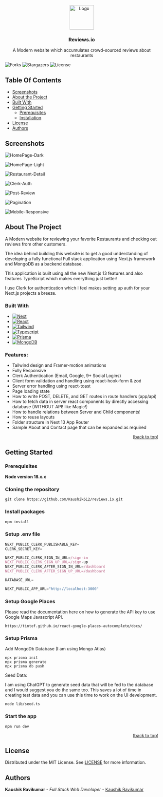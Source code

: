 <br/>
<p align="center">
<a href="https://github.com/Kaushik612/reviews.io">
    <img src="images/banner-1.jpg" alt="Logo" width="80" height="80">
  </a>
  <h3 align="center">Reviews.io</h3>

  <p align="center">
    A Modern website which accumulates crowd-sourced reviews about restaurants
    <br/>
  </p>
</p>

![Forks](https://img.shields.io/github/forks/Kaushik612/reviews.io?style=social) ![Stargazers](https://img.shields.io/github/stars/Kaushik612/reviews.io?style=social) ![License](https://img.shields.io/github/license/Kaushik612/reviews.io)

## Table Of Contents

- [Screenshots](#screenshots)
- [About the Project](#about-the-project)
- [Built With](#built-with)
- [Getting Started](#getting-started)
  - [Prerequisites](#prerequisites)
  - [Installation](#installation)
- [License](#license)
- [Authors](#authors)

## Screenshots

![HomePage-Dark](images/screenshots/homepage1.png)

![HomePage-Light](images/screenshots/homepage-light.png)

![Restaurant-Detail](images/screenshots/restaurant-detail-page.png)

![Clerk-Auth](images/screenshots/clerk-auth.png)

![Post-Review](images/screenshots/post-review.png)

![Pagination](images/screenshots/pagination.png)

![Mobile-Responsive](images/screenshots/mobile-responsive-1.png)

## About The Project

A Modern website for reviewing your favorite Restaurants and checking out reviews from other customers.

The idea behind building this website is to get a good understanding of developing a fully functional Full stack application using Next.js framework and MongoDB as a backend database.

This application is built using all the new Next.js 13 features and also features TypeScript which makes everything just better!

I use Clerk for authentication which I feel makes setting up auth for your Next.js projects a breeze.

### Built With

- [![Next][Next.js]][Next-url]
- [![React][React.js]][React-url]
- [![Tailwind][Tailwind.css]][Tailwind-url]
- [![Typescript][Typescript]][Typescript-url]
- [![Prisma][Prisma]][Prisma-url]
- [![MongoDB][MongoDB]][MongoDB-url]

### Features:

- Tailwind design and Framer-motion animations
- Fully Responsive
- Clerk Authentication (Email, Google, 9+ Social Logins)
- Client form validation and handling using react-hook-form & zod
- Server error handling using react-toast
- Page loading state
- How to write POST, DELETE, and GET routes in route handlers (app/api)
- How to fetch data in server react components by directly accessing database (WITHOUT API! like Magic!)
- How to handle relations between Server and Child components!
- How to reuse layouts
- Folder structure in Next 13 App Router
- Sample About and Contact page that can be expanded as required

<p align="right">(<a href="#readme-top">back to top</a>)</p>

## Getting Started

### Prerequisites

**Node version 18.x.x**

### Cloning the repository

```shell
git clone https://github.com/Kaushik612/reviews.io.git
```

### Install packages

```sh
npm install
```

### Setup .env file

```js
NEXT_PUBLIC_CLERK_PUBLISHABLE_KEY=
CLERK_SECRET_KEY=

NEXT_PUBLIC_CLERK_SIGN_IN_URL=/sign-in
NEXT_PUBLIC_CLERK_SIGN_UP_URL=/sign-up
NEXT_PUBLIC_CLERK_AFTER_SIGN_IN_URL=/dashboard
NEXT_PUBLIC_CLERK_AFTER_SIGN_UP_URL=/dashboard

DATABASE_URL=

NEXT_PUBLIC_APP_URL="http://localhost:3000"
```

### Setup Google Places

Please read the documentation here on how to generate the API key to use Google Maps Javascript API.

```shell
https://tintef.github.io/react-google-places-autocomplete/docs/
```

### Setup Prisma

Add MongoDb Database (I am using Mongo Atlas)

```shell
npx prisma init
npx prisma generate
npx prisma db push
```

Seed Data:

I am using ChatGPT to generate seed data that will be fed to the database and I would suggest you do the same too. This saves a lot of time in creating test data and you can use this time to work on the UI development.

```shell
node lib/seed.ts
```

### Start the app

```shell
npm run dev
```

<p align="right">(<a href="#readme-top">back to top</a>)</p>

## License

Distributed under the MIT License. See [LICENSE](https://github.com/Kaushik612/reviews.io/blob/main/LICENSE.md) for more information.

## Authors

**Kaushik Ravikumar** - _Full Stack Web Developer_ - [Kaushik Ravikumar](https://github.com/kaushik612)

<!-- MARKDOWN LINKS & IMAGES -->
<!-- https://www.markdownguide.org/basic-syntax/#reference-style-links -->

[contributors-shield]: https://img.shields.io/github/contributors/github_username/repo_name.svg?style=for-the-badge
[contributors-url]: https://github.com/github_username/repo_name/graphs/contributors
[forks-shield]: https://img.shields.io/github/forks/github_username/repo_name.svg?style=for-the-badge
[forks-url]: https://github.com/github_username/repo_name/network/members
[stars-shield]: https://img.shields.io/github/stars/github_username/repo_name.svg?style=for-the-badge
[stars-url]: https://github.com/github_username/repo_name/stargazers
[issues-shield]: https://img.shields.io/github/issues/github_username/repo_name.svg?style=for-the-badge
[issues-url]: https://github.com/github_username/repo_name/issues
[license-shield]: https://img.shields.io/github/license/github_username/repo_name.svg?style=for-the-badge
[license-url]: https://github.com/github_username/repo_name/blob/master/LICENSE.txt
[linkedin-shield]: https://img.shields.io/badge/-LinkedIn-black.svg?style=for-the-badge&logo=linkedin&colorB=555
[linkedin-url]: https://linkedin.com/in/linkedin_username
[product-screenshot]: images/screenshot.png
[Next.js]: https://img.shields.io/badge/next.js-000000?style=for-the-badge&logo=nextdotjs&logoColor=white
[Next-url]: https://nextjs.org/
[React.js]: https://img.shields.io/badge/React-20232A?style=for-the-badge&logo=react&logoColor=61DAFB
[React-url]: https://reactjs.org/
[Tailwind.css]: https://img.shields.io/badge/Tailwind_CSS-38B2AC?style=for-the-badge&logo=tailwind-css&logoColor=white
[Tailwind-url]: https://tailwindcss.com/
[Typescript]: https://img.shields.io/badge/TypeScript-007ACC?style=for-the-badge&logo=typescript&logoColor=white
[Typescript-url]: https:/typescript.org
[Prisma]: https://img.shields.io/badge/Prisma-3982CE?style=for-the-badge&logo=Prisma&logoColor=white
[Prisma-url]: https:/prisma.io
[MongoDB]: https://img.shields.io/badge/MongoDB-4EA94B?style=for-the-badge&logo=mongodb&logoColor=white
[MongoDB-url]: https:/mongodb.com
